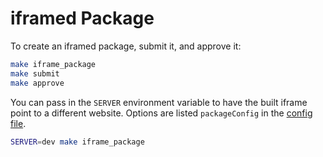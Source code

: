 # iframed Package

To create an iframed package, submit it, and approve it:

```bash
make iframe_package
make submit
make approve
```

You can pass in the ```SERVER``` environment variable to have the built iframe
point to a different website. Options are listed ```packageConfig``` in the
[config file](https://github.com/mozilla/fireplace/blob/master/config.js).

```bash
SERVER=dev make iframe_package
```
